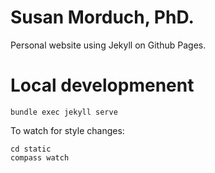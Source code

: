 # Susan Morduch, PhD.

Personal website using Jekyll on Github Pages.

# Local developmenent

```
bundle exec jekyll serve
```

To watch for style changes:

```
cd static
compass watch
```
